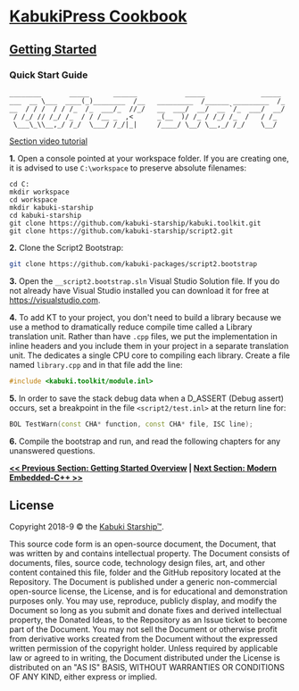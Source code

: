 # [KabukiPress Cookbook](../readme.md)

## [Getting Started](./readme.md)

### Quick Start Guide

```AsciiArt
________       _____      ______            _____              _____
___  __ \___  ____(_)________  /__   _________  /______ _________  /_
__  / / /  / / /_  /_  ___/_  //_/   __  ___/  __/  __ `/_  ___/  __/
 / /_/ // /_/ /_  / / /__ _  ,<      _(__  )/ /_ / /_/ /_  /   / /_
 \___\_\\__,_/ /_/  \___/ /_/|_|     /____/ \__/ \__,_/ /_/    \__/
```

[Section video tutorial](https://www.youtube.com/channel/UCS2vQG4gUE3vXWV_K9XScQw)

**1.** Open a console pointed at your workspace folder. If you are creating one, it is advised to use `C:\workspace` to preserve absolute filenames:

```Console
cd C:
mkdir workspace
cd workspace
mkdir kabuki-starship
cd kabuki-starship
git clone https://github.com/kabuki-starship/kabuki.toolkit.git
git clone https://github.com/kabuki-starship/script2.git
```

**2.** Clone the Script2 Bootstrap:

```BASH
git clone https://github.com/kabuki-packages/script2.bootstrap
```

**3.** Open the `__script2.bootstrap.sln` Visual Studio Solution file. If you do not already have Visual Studio installed you can download it for free at <https://visualstudio.com>.

**4.** To add KT to your project, you don't need to build a library because we use a method to dramatically reduce compile time called a Library translation unit. Rather than have `.cpp` files, we put the implementation in inline headers and you include them in your project in a separate translation unit. The dedicates a single CPU core to compiling each library. Create a file named `library.cpp` and in that file add the line:

```C++
#include <kabuki.toolkit/module.inl>
```

**5.** In order to save the stack debug data when a D_ASSERT (Debug assert) occurs, set a breakpoint in the file `<script2/test.inl>` at the return line for:

```C++
BOL TestWarn(const CHA* function, const CHA* file, ISC line);
```

**6.** Compile the bootstrap and run, and read the following chapters for any unanswered questions.

**[<< Previous Section: Getting Started Overview](./readme.md) | [Next Section: Modern Embedded-C++ >>](./modern_embedded-cpp.md)**

## License

Copyright 2018-9 © the [Kabuki Starship™](https://kabukistarship.com).

This source code form is an open-source document, the Document, that was written by and contains intellectual property. The Document consists of documents, files, source code, technology design files, art, and other content contained this file, folder and the GitHub repository located at the Repository. The Document is published under a generic non-commercial open-source license, the License, and is for educational and demonstration purposes only. You may use, reproduce, publicly display, and modify the Document so long as you submit and donate fixes and derived intellectual property, the Donated Ideas, to the Repository as an Issue ticket to become part of the Document. You may not sell the Document or otherwise profit from derivative works created from the Document without the expressed written permission of the copyright holder. Unless required by applicable law or agreed to in writing, the Document distributed under the License is distributed on an "AS IS" BASIS, WITHOUT WARRANTIES OR CONDITIONS OF ANY KIND, either express or implied.

